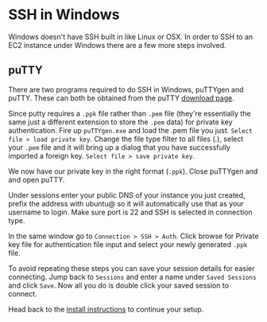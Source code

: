 # SSH in Windows

Windows doesn't have SSH built in like Linux or OSX. In order to SSH to an EC2 instance under Windows there are a few more steps involved.

## puTTY

There are two programs required to do SSH in Windows, puTTYgen and puTTY. These can both be obtained from the puTTY [download page](http://www.chiark.greenend.org.uk/~sgtatham/putty/download.html).

Since putty requires a `.ppk` file rather than `.pem` file (they're essentially the same just a different extension to store the `.pem` data) for private key authentication. Fire up `puTTYgen.exe` and load the .pem file you just. `Select file > load private key`. Change the file type filter to all files (*.*), select your `.pem` file and it will bring up a dialog that you have successfully imported a foreign key. `Select file > save private key`.

We now have our private key in the right format (`.ppk`). Close puTTYgen and and open puTTY.

Under sessions enter your public DNS of your instance you just created, prefix the address with ubuntu@ so it will automatically use that as your username to login. Make sure port is 22 and SSH is selected in connection type.

In the same window go to `Connection > SSH > Auth`. Click browse for Private key file for authentication file input and select your newly generated `.ppk` file.

To avoid repeating these steps you can save your session details for easier connecting. Jump back to `Sessions` and enter a name under `Saved Sessions` and click `Save`. Now all you do is double click your saved session to connect.

Head back to the [install instructions](INSTALL.md#installsoftware) to continue your setup.
